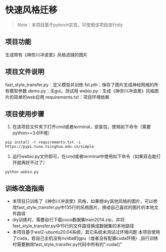 # 快速风格迁移

<!-- Author：Evan Zone 2022.6.20 -->
> Note：本项目基于pytorch实现，可使用该项目进行diy

## 项目功能

生成带有《神奈川冲浪里》风格滤镜的图片

## 项目文件说明

fast_style_transfer.py：定义模型并训练
fst.pth：保存了图片生成神经网络的所有模型参数
demo.py：无gui，测试用
webio.py：生成《神奈川冲浪里》风格图片的简单的web应用
requirements.txt：项目环境依赖

## 项目使用步骤

1. 在该项目文件夹下打开cmd或者terminal，安装包，使用如下命令（需要python>=3.6环境）

```shell
pip install -r requirements.txt -i https://pypi.tuna.tsinghua.edu.cn/simple
```

1. 运行webio.py文件即可，在cmd或者terminal中使用如下命令（如果双击能打开就再好不过了）

``` shell
python webio.py
```

## 训练改造指南

- 本项目只训练了《神奈川冲浪里》风格，如果想diy其他风格的图片，可以修改fast_style_transfer.py中135行的风格图片，换成自己喜欢的图片的本地文件路径
- diy训练时，需要自行下载coco数据集train2014.zip，并将fast_style_transfer.py中15行的文件路径换成数据集的本地路径
- 本项目基于wsl2-ubuntu20.04系统，其它系统未测试过环境问题
本项目使用了cuda，若自己主机没有nvidia的gpu（或者没有配置cuda环境）,自行训练时需要删除fast_style_transfer.py代码中所有的".cuda()"

